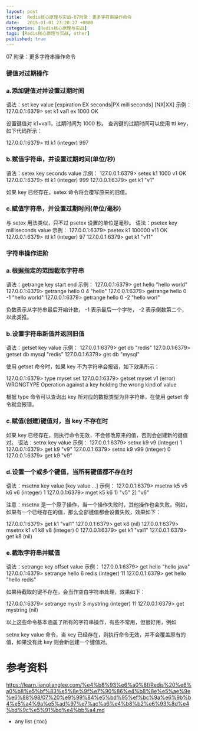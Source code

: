 ```yaml
---
layout: post
title:  Redis核心原理与实战-07附录：更多字符串操作命令
date:   2015-01-01 23:20:27 +0800
categories: [Redis核心原理与实战]
tags: [Redis核心原理与实战, other]
published: true
---
```




07 附录：更多字符串操作命令
### 键值对过期操作

### a.添加键值对并设置过期时间

语法：set key value [expiration EX seconds|PX milliseconds] [NX|XX] 示例：
127.0.0.1:6379> set k1 val1 ex 1000 OK

设置键值对 k1=val1，过期时间为 1000 秒。 查询键的过期时间可以使用 ttl key，如下代码所示：

127.0.0.1:6379> ttl k1 (integer) 997

### b.赋值字符串，并设置过期时间(单位/秒)

语法：setex key seconds value 示例：
127.0.0.1:6379> setex k1 1000 v1 OK 127.0.0.1:6379> ttl k1 (integer) 999 127.0.0.1:6379> get k1 "v1"

如果 key 已经存在，setex 命令将会覆写原来的旧值。

### c.赋值字符串，并设置过期时间(单位/毫秒)

与 setex 用法类似，只不过 psetex 设置的单位是毫秒。 语法：psetex key milliseconds value 示例：
127.0.0.1:6379> psetex k1 100000 v11 OK 127.0.0.1:6379> ttl k1 (integer) 97 127.0.0.1:6379> get k1 "v11"

### 字符串操作进阶

### a.根据指定的范围截取字符串

语法：getrange key start end 示例：
127.0.0.1:6379> get hello "hello world" 127.0.0.1:6379> getrange hello 0 4 "hello" 127.0.0.1:6379> getrange hello 0 -1 "hello world" 127.0.0.1:6379> getrange hello 0 -2 "hello worl"

负数表示从字符串最后开始计数， -1 表示最后一个字符， -2 表示倒数第二个，以此类推。

### b.设置字符串新值并返回旧值

语法：getset key value 示例：
127.0.0.1:6379> get db "redis" 127.0.0.1:6379> getset db mysql "redis" 127.0.0.1:6379> get db "mysql"

使用 getset 命令时，如果 key 不为字符串会报错，如下效果所示：

127.0.0.1:6379> type myset set 127.0.0.1:6379> getset myset v1 (error) WRONGTYPE Operation against a key holding the wrong kind of value

根据 type 命令可以查询出 key 所对应的数据类型为非字符串，在使用 getset 命令就会报错。

### c.赋值(创建)键值对，当 key 不存在时

如果 key 已经存在，则执行命令无效，不会修改原来的值，否则会创建新的键值对。 语法：setnx key value 示例：
127.0.0.1:6379> setnx k9 v9 (integer) 1 127.0.0.1:6379> get k9 "v9" 127.0.0.1:6379> setnx k9 v99 (integer) 0 127.0.0.1:6379> get k9 "v9"

### d.设置一个或多个键值，当所有键值都不存在时

语法：msetnx key value [key value …] 示例：
127.0.0.1:6379> msetnx k5 v5 k6 v6 (integer) 1 127.0.0.1:6379> mget k5 k6 1) "v5" 2) "v6"

注意：msetnx 是一个原子操作，当一个操作失败时，其他操作也会失败。例如，如果有一个已经存在的值，那么全部键值都会设置失败，效果如下：

127.0.0.1:6379> get k1 "val1" 127.0.0.1:6379> get k8 (nil) 127.0.0.1:6379> msetnx k1 v1 k8 v8 (integer) 0 127.0.0.1:6379> get k1 "val1" 127.0.0.1:6379> get k8 (nil)

### e.截取字符串并赋值

语法：setrange key offset value 示例：
127.0.0.1:6379> get hello "hello java" 127.0.0.1:6379> setrange hello 6 redis (integer) 11 127.0.0.1:6379> get hello "hello redis"

如果待截取的键不存在，会当作空白字符串处理，效果如下：

127.0.0.1:6379> setrange mystr 3 mystring (integer) 11 127.0.0.1:6379> get mystring (nil)

以上这些命令基本涵盖了所有的字符串操作，有些不常用，但很好用，例如

setnx key value
命令，当 key 已经存在，则执行命令无效，并不会覆盖原有的值，如果没有此 key 则会新创建一个键值对。




# 参考资料

https://learn.lianglianglee.com/%e4%b8%93%e6%a0%8f/Redis%20%e6%a0%b8%e5%bf%83%e5%8e%9f%e7%90%86%e4%b8%8e%e5%ae%9e%e6%88%98/07%20%e9%99%84%e5%bd%95%ef%bc%9a%e6%9b%b4%e5%a4%9a%e5%ad%97%e7%ac%a6%e4%b8%b2%e6%93%8d%e4%bd%9c%e5%91%bd%e4%bb%a4.md

* any list
{:toc}
